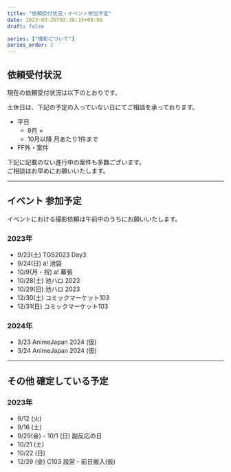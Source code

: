 ```yaml
---
title: "依頼受付状況・イベント参加予定"
date: 2023-03-26T02:36:15+09:00
draft: false

series: ["撮影について"]
series_order: 2
---
```


## 依頼受付状況

現在の依頼受付状況は以下のとおりです。  

土休日は、下記の予定の入っていない日にてご相談を承っております。
 
- 平日
  - 9月 ×
  - 10月以降 月あたり1件まで
- FF外・案件

下記に記載のない進行中の案件も多数ございます。  
ご相談はお早めにお願いいたします。

---

## イベント 参加予定

イベントにおける撮影依頼は午前中のうちにお願いいたします。

### 2023年

- 9/23(土) TGS2023 Day3 
- 9/24(日) a! 池袋
- 10/9(月・祝) a! 幕張
- 10/28(土) 池ハロ 2023 
- 10/29(日) 池ハロ 2023 
- 12/30(土) コミックマーケット103
- 12/31(日) コミックマーケット103

### 2024年

- 3/23 AnimeJapan 2024 (仮)
- 3/24 AnimeJapan 2024 (仮)

---

## その他 確定している予定

### 2023年

- 9/12 (火)
- 9/16 (土)
- 9/29(金) - 10/1 (日) 副反応の日
- 10/21 (土)
- 10/22 (日)
- 12/29 (金) C103 設営・前日搬入(仮)